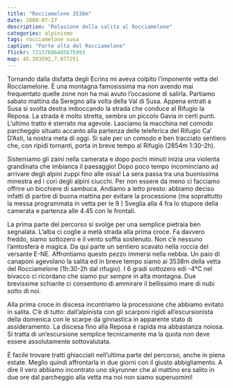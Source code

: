 ```yaml
---
title: "Rocciamelone 3538m"
date: 2008-07-27
description: "Relazione della salita al Rocciamelone"
categories: alpinismo
tags: rocciamelone susa
caption: "Parte alta del Rocciamelone"
flickr: 72157606485675993
map: 45.203592,7.077251
---
```


Tornando dalla disfatta degli Ecrins mi aveva colpito l’imponente vetta del Rocciamelone. È una montagna famosissima ma non avendo mai frequentato quelle zone non ha mai avuto l’occasione di salirla. Partiamo sabato mattina da Seregno alla volta della Val di Susa. Appena entrati a Susa si svolta destra imboccando la strada che conduce al Rifugio la Reposa. La strada è molto stretta, sembra un piccolo Gavia in certi punti. L’ultimo tratto è sterrato ma agevole. Lasciamo la macchina nel comodo parcheggio situato accanto alla partenza delle teleferica del Rifugio Ca’ D’Asti, la nostra meta di oggi. Si sale per un comodo e ben tracciato sentiero che, con ripidi tornanti, porta in breve tempo al Rifugio (2854m 1:30-2h).

Sistemiamo gli zaini nella camerata e dopo pochi minuti inizia una violenta grandinata che imbianca il paesaggio! Dopo poco tempo incominciano ad arrivare degli alpini zuppi fino alle ossa! La sera passa tra una buonissima minestra ed i cori degli alpini ciucchi. Per non essere da meno ci facciamo offrire un bicchiere di sambuca. Andiamo a letto presto: abbiamo deciso infatti di partire di buona mattina per evitare la processione (ma soprattutto la messa programmata in vetta per le 9 ) Sveglia alla 4 fra lo stupore della camerata e partenza alle 4.45 con le frontali.

La prima parte del percorso si svolge per una semplice pietraia ben segnalata. L’alba ci coglie a metà strada alla prima croce. Fa davvero freddo, siamo sottozero e il vento soffia sostenuto. Non c’è nessuno l’amtosfera è magica. Da qui parte un sentiero scavato nella roccia del versante E-NE. Affrontiamo questo pezzo immersi nella nebbia.
Un paio di canaponi agevolano la salita ed in breve tempo siamo ai 3538m della vetta del Rocciamelone (1h:30-2h dal rifugio). I 6 gradi sottozero edi -4°C nel bivacco ci ricordano che siamo pur sempre in alta montagna. Due brevissime schiarite ci consentono di ammirare il bellissimo mare di nubi sotto di noi. 

Alla prima croce in discesa incontriamo la processione che abbiamo evitato in salita. C’è di tutto: dall’alpinista con gli scarponi rigidi all’escursionista della domenica con le scarpe da ginnastica in apparente stato di assideramento. La discesa fino alla Reposa è rapida ma abbastanza noiosa. Si tratta di un’escursione semplice tecnicamente ma la quota non deve essere assolutamente sottovalutata.

È facile trovare tratti ghiacciati nell’ultima parte del percorso, anche in piena estate. Meglio quindi affrontarla in due giorni con il giusto abbigliamento. A dire il vero abbiamo incontrato uno skyrunner che al mattino era salito in due ore dal parcheggio alla vetta ma noi non siamo superuomini!

